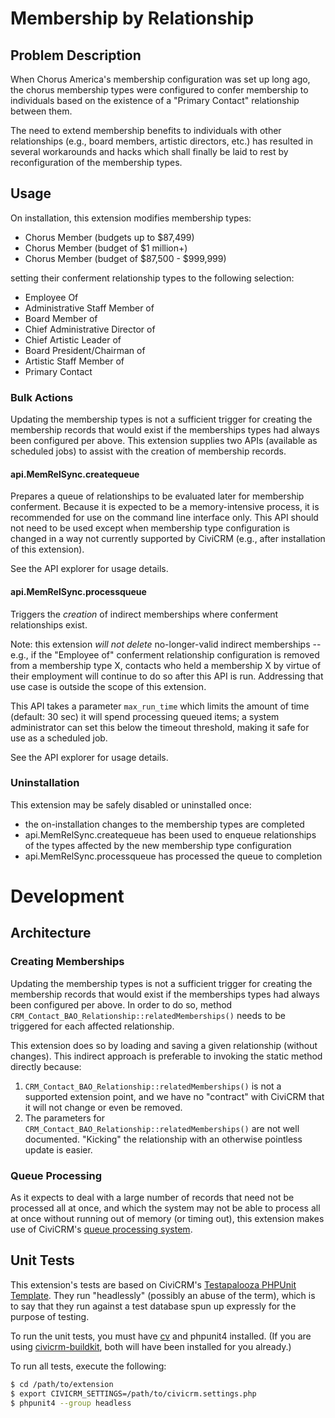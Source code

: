 # Membership by Relationship

## Problem Description

When Chorus America's membership configuration was set up long ago, the chorus
membership types were configured to confer membership to individuals based on
the existence of a "Primary Contact" relationship between them.

The need to extend membership benefits to individuals with other relationships
(e.g., board members, artistic directors, etc.) has resulted in several
workarounds and hacks which shall finally be laid to rest by reconfiguration of
the membership types.

## Usage

On installation, this extension modifies membership types:

- Chorus Member (budgets up to $87,499)
- Chorus Member (budget of $1 million+)
- Chorus Member (budget of $87,500 - $999,999)

setting their conferment relationship types to the following selection:

- Employee Of
- Administrative Staff Member of
- Board Member of
- Chief Administrative Director of
- Chief Artistic Leader of
- Board President/Chairman of
- Artistic Staff Member of
- Primary Contact

### Bulk Actions

Updating the membership types is not a sufficient trigger for creating the
membership records that would exist if the memberships types had always been
configured per above. This extension supplies two APIs (available as scheduled
jobs) to assist with the creation of membership records.

#### api.MemRelSync.createqueue

Prepares a queue of relationships to be evaluated later for membership
conferment. Because it is expected to be a memory-intensive process, it is
recommended for use on the command line interface only. This API should not need
to be used except when membership type configuration is changed in a way not
currently supported by CiviCRM (e.g., after installation of this extension).

See the API explorer for usage details.

#### api.MemRelSync.processqueue

Triggers the *creation* of indirect memberships where conferment relationships
exist.

Note: this extension *will not delete* no-longer-valid indirect memberships --
e.g., if the "Employee of" conferment relationship configuration is removed from
a membership type X, contacts who held a membership X by virtue of their
employment will continue to do so after this API is run. Addressing that use
case is outside the scope of this extension.

This API takes a parameter `max_run_time` which limits the amount of time
(default: 30 sec) it will spend processing queued items; a system administrator
can set this below the timeout threshold, making it safe for use as a scheduled
job.

See the API explorer for usage details.

### Uninstallation

This extension may be safely disabled or uninstalled once:

- the on-installation changes to the membership types are completed
- api.MemRelSync.createqueue has been used to enqueue relationships of the types
  affected by the new membership type configuration
- api.MemRelSync.processqueue has processed the queue to completion

# Development

## Architecture

### Creating Memberships

Updating the membership types is not a sufficient trigger for creating the
membership records that would exist if the memberships types had always been
configured per above. In order to do so, method
`CRM_Contact_BAO_Relationship::relatedMemberships()` needs to be triggered
for each affected relationship.

This extension does so by loading and saving a given relationship (without
changes). This indirect approach is preferable to invoking the static method
directly because:

1. `CRM_Contact_BAO_Relationship::relatedMemberships()` is not a supported
   extension point, and we have no "contract" with CiviCRM that it will not
   change or even be removed.
2. The parameters for `CRM_Contact_BAO_Relationship::relatedMemberships()` are
   not well documented. "Kicking" the relationship with an otherwise
   pointless update is easier.

### Queue Processing

As it expects to deal with a large number of records that need not be processed
all at once, and which the system may not be able to process all at once without
running out of memory (or timing out), this extension makes use of CiviCRM's
[queue processing system](https://wiki.civicrm.org/confluence/display/CRMDOC/Howto+use+the+Queue+mechanism+in+your+extension).

## Unit Tests
This extension's tests are based on CiviCRM's [Testapalooza PHPUnit
Template](https://github.com/civicrm/org.civicrm.testapalooza/tree/phpunit).
They run "headlessly" (possibly an abuse of the term), which is to say that they
run against a test database spun up expressly for the purpose of testing.

To run the unit tests, you must have [cv](https://github.com/civicrm/cv) and
phpunit4 installed. (If you are using
[civicrm-buildkit](https://github.com/civicrm/civicrm-buildkit), both will have
been installed for you already.)

To run all tests, execute the following:

```bash
$ cd /path/to/extension
$ export CIVICRM_SETTINGS=/path/to/civicrm.settings.php
$ phpunit4 --group headless
```